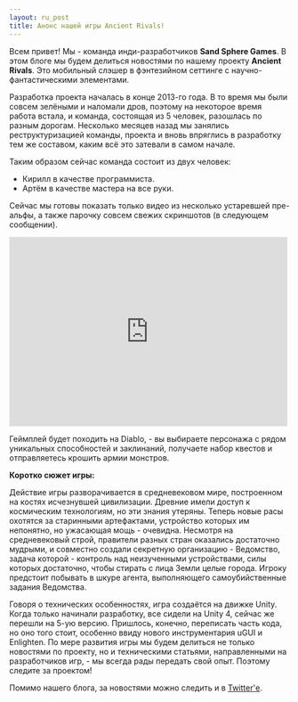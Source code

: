 ```yaml
---
layout: ru_post
title: Анонс нашей игры Ancient Rivals!
---
```


Всем привет! Мы - команда инди-разработчиков **Sand Sphere Games**. В этом блоге мы будем делиться новостями по нашему проекту **Ancient Rivals**. Это мобильный слэшер в фэнтезийном сеттинге с научно-фантастическими элементами.

Разработка проекта началась в конце 2013-го года. В то время мы были совсем зелёными и наломали дров, поэтому на некоторое время работа встала, и команда, состоящая из 5 человек, разошлась по разным дорогам. Несколько месяцев назад мы занялись реструктуризацией команды, проекта и вновь впряглись в разработку тем же составом, каким всё это затевали в самом начале. 

Таким образом сейчас команда состоит из двух человек:

- Кирилл в качестве программиста.
- Артём в качестве мастера на все руки.


Сейчас мы готовы показать только видео из несколько устаревшей пре-альфы, а также парочку совсем свежих скриншотов (в следующем сообщении).

<iframe width="500" height="340" src="http://www.youtube.com/embed/GIcQYgmF-Mo" frameborder="0" allowfullscreen></iframe>

Геймплей будет походить на Diablo, - вы выбираете персонажа с рядом уникальных способностей и заклинаний, получаете набор квестов и отправляетесь крошить армии монстров.

**Коротко сюжет игры:**

Действие игры разворачивается в средневековом мире, построенном на костях исчезнувшей цивилизации. Древние имели доступ к космическим технологиям, но эти знания утеряны. Теперь новые расы охотятся за старинными артефактами, устройство которых им непонятно, но ужасающая мощь - очевидна. Несмотря на средневековый строй, правители разных стран оказались достаточно мудрыми, и совместно создали секретную организацию - Ведомство, задача которой - контроль над неизученными устройствами, силы которых достаточно, чтобы стирать с лица Земли целые города. Игроку предстоит побывать в шкуре агента, выполняющего самоубийственные задания Ведомства. 

Говоря о технических особенностях, игра создаётся на движке Unity. Когда только начинали разработку, все сидели на Unity 4, сейчас же перешли на 5-ую версию. Пришлось, конечно, переписать часть кода, но оно того стоит, особенно ввиду нового инструментария uGUI и Enlighten. По мере развития игры мы будем делиться не только новостями по проекту, но и техническими статьями, направленными на разработчиков игр, - мы всегда рады передать свой опыт. Поэтому следите за проектом!

Помимо нашего блога, за новостями можно следить и в [Twitter'е](https://twitter.com/AncientRivalsRU).